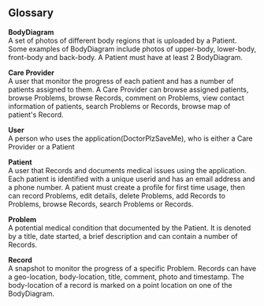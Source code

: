 ## Glossary

**BodyDiagram**<br/>
A set of photos of different body regions that is uploaded by a Patient. Some examples of BodyDiagram include photos of upper-body, lower-body, front-body and back-body. A Patient must have at least 2 BodyDiagram.

**Care Provider**<br/>
A user that monitor the progress of each patient and has a number of patients assigned to them. A Care Provider can browse assigned patients, browse Problems, browse Records, comment on Problems, view contact information of patients, search Problems or Records, browse map of patient's Record.

**User**<br/>
A person who uses the application(DoctorPlzSaveMe), who is either a Care Provider or a Patient

**Patient**<br/>
A user that Records and documents medical issues using the application. Each patient is identified with a unique userid and has an email address and a phone number. A patient must create a profile for first time usage, then can record Problems, edit details, delete Problems, add Records to Problems, browse Records, search Problems or Records.

**Problem**<br/>
A potential medical condition that documented by the Patient. It is denoted by a title, date started, a brief description and can contain a number of Records.

**Record**<br/>
A snapshot to monitor the progress of a specific Problem. Records can have a geo-location, body-location, title, comment, photo and timestamp. The body-location of a record is marked on a point location on one of the BodyDiagram.
